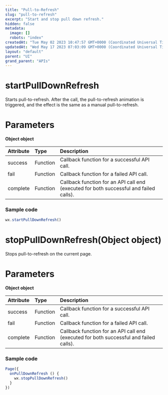 ```yaml
---
title: "Pull-to-Refresh"
slug: "pull-to-refresh"
excerpt: "Start and stop pull down refresh."
hidden: false
metadata: 
  image: []
  robots: "index"
createdAt: "Tue May 02 2023 10:47:57 GMT+0000 (Coordinated Universal Time)"
updatedAt: "Wed May 17 2023 07:03:09 GMT+0000 (Coordinated Universal Time)"
layout: "default"
parent: "UI"
grand_parent: "APIs"
---
```

# startPullDownRefresh

Starts pull-to-refresh. After the call, the pull-to-refresh animation is triggered, and the effect is the same as a manual pull-to-refresh.

# Parameters

**Object object**

| Attribute | Type     | Description                                                                            |
| :-------- | :------- | :------------------------------------------------------------------------------------- |
| success   | Function | Callback function for a successful API call.                                           |
| fail      | Function | Callback function for a failed API call.                                               |
| complete  | Function | Callback function for an API call end (executed for both successful and failed calls). |

### Sample code

```javascript JavaScript
wx.startPullDownRefresh()
```

# stopPullDownRefresh(Object object)

Stops pull-to-refresh on the current page.

# Parameters

**Object object**

| Attribute | Type     | Description                                                                            |
| :-------- | :------- | :------------------------------------------------------------------------------------- |
| success   | Function | Callback function for a successful API call.                                           |
| fail      | Function | Callback function for a failed API call.                                               |
| complete  | Function | Callback function for an API call end (executed for both successful and failed calls). |

### Sample code

```javascript JavaScript
Page({
  onPullDownRefresh () {
  	wx.stopPullDownRefresh()
  }
})
```
